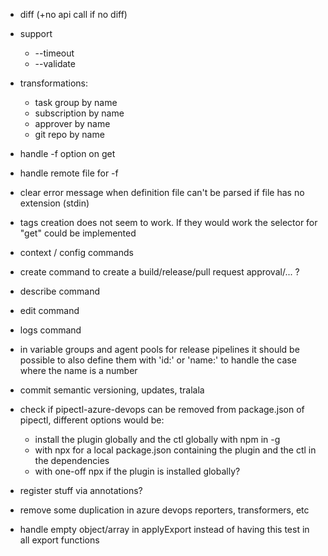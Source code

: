 - diff (+no api call if no diff)
- support
  - --timeout
  - --validate
- transformations:
  - task group by name
  - subscription by name
  - approver by name
  - git repo by name
- handle -f option on get
- handle remote file for -f
- clear error message when definition file can't be parsed if file has no extension (stdin)
- tags creation does not seem to work. If they would work the selector for "get" could be implemented
- context / config commands
- create command to create a build/release/pull request approval/... ?
- describe command
- edit command
- logs command
- in variable groups and agent pools for release pipelines it should be possible to also define them with 'id:' or 'name:' to handle the case where the name is a number
- commit semantic versioning, updates, tralala

- check if pipectl-azure-devops can be removed from package.json of pipectl, different options would be:

  - install the plugin globally and the ctl globally with npm in -g
  - with npx for a local package.json containing the plugin and the ctl in the dependencies
  - with one-off npx if the plugin is installed globally?

- register stuff via annotations?
- remove some duplication in azure devops reporters, transformers, etc

- handle empty object/array in applyExport instead of having this test in all export functions
